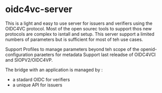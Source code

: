 # oidc4vc-server

This is a light and easy to use server for issuers and verifiers using the OIDC4VC protocol. Most of the open sourec tools to support thos new protocols are complex to isntall and setup. 
This server support a limited numbers of parameters but is sufficient for most of teh use cases.    

Support Profiles to manage parameters beyond teh scope of the openid-configuration paraeters for metadata
Support last releadse of OIDC4VCI and SIOPV2/OIDC4VP.

The bridge with an application is managed by :
- a stadard OIDC for verifiers
- a unique API for issuers
